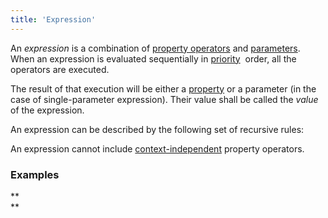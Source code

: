 ```yaml
---
title: 'Expression'
---
```


An *expression* is a combination of [property operators](Property_operators.md) and [parameters](Properties.md). When an expression is evaluated sequentially in [priority](Operator_priority.md)  order, all the operators are executed.

The result of that execution will be either a [property](Properties.md) or a parameter (in the case of single-parameter expression). Their value shall be called the *value* of the expression.

An expression can be described by the following set of recursive rules:


An expression cannot include [context-independent](Property_operators.md#Propertyoperators-contextindependent) property operators.

### Examples


**  
**
